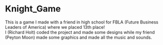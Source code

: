 # Knight_Game
This is a game I made with a friend in high school for FBLA (Future Business Leaders of America) where we placed 13th place!<br>
I (Richard Holt) coded the project and made some designs while my friend (Peyton Moon) made some graphics and made all the music and sounds.
